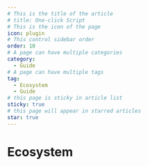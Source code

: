 ```yaml
---
# This is the title of the article
# title: One-click Script
# This is the icon of the page
icon: plugin
# This control sidebar order
order: 10
# A page can have multiple categories
category:
  - Guide
# A page can have multiple tags
tag:
  - Ecosystem
  - Guide
# this page is sticky in article list
sticky: true
# this page will appear in starred articles
star: true
---
```


# Ecosystem

